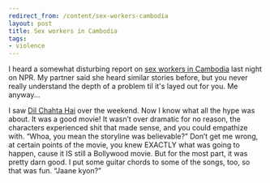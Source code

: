 ```yaml
---
redirect_from: /content/sex-workers-cambodia
layout: post
title: Sex workers in Cambodia
tags:
- violence
---
```

I heard a somewhat disturbing report on [sex workers in Cambodia](http://outervoices.org/an-exploration-of-cambodia/) last night on NPR. My partner said she heard similar stories before, but you never really understand the depth of a problem til it's layed out for you. Me anyway...

I saw [Dil Chahta Hai](http://www.imdb.com/title/tt0292490/) over the weekend. Now I know what all the hype was about. It was a good movie! It wasn’t over dramatic for no reason, the characters experienced shit that made sense, and you could empathize with. “Whoa, you mean the storyline was believable?” Don’t get me wrong, at certain points of the movie, you knew EXACTLY what was going to happen, cause it IS still a Bollywood movie. But for the most part, it was pretty darn good. I put some guitar chords to some of the songs, too, so that was fun. “Jaane kyon?”

